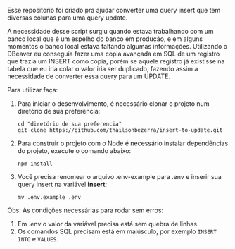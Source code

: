 Esse repositorio foi criado pra ajudar converter uma query insert que tem diversas colunas para uma query update.

A necessidade desse script surgiu quando estava trabalhando com um banco local que é um espelho do banco em produção, e em alguns momentos o banco local estava faltando algumas informações. Utilizando o DBeaver eu conseguia fazer uma copia avançada em SQL de um registro que trazia um INSERT como cópia, porém se aquele registro já existisse na tabela que eu iria colar o valor iria ser duplicado, fazendo assim a necessidade de converter essa query para um UPDATE. 

Para utilizar faça:

1. Para iniciar o desenvolvimento, é necessário clonar o projeto num diretório de sua preferência:
    ```shell
    cd "diretório de sua preferencia"
    git clone https://github.com/thailsonbezerra/insert-to-update.git
    ```
2. Para construir o projeto com o Node é necessário instalar dependências do projeto, execute o comando abaixo:
    ```shell
    npm install
    ```
3. Você precisa renomear o arquivo .env-example para .env e inserir sua query insert na variável **insert**:
    ```shell
    mv .env.example .env
    ```

Obs: As condições necessárias para rodar sem erros: 
1. Em .env o valor da variável precisa está sem quebra de linhas.
2. Os comandos SQL precisam está em maiúsculo, por exemplo `INSERT INTO` e `VALUES`. 
 